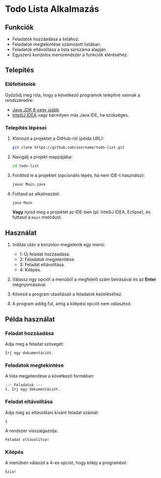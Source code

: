 # Todo Lista Alkalmazás

## Funkciók
- Feladatok hozzáadása a listához.
- Feladatok megtekintése számozott listában.
- Feladatok eltávolítása a lista sorszáma alapján.
- Egyszerű konzolos menürendszer a funkciók eléréséhez.

## Telepítés

### Előfeltételek

Győződj meg róla, hogy a következő programok telepítve vannak a rendszeredre:
- [Java JDK 8 vagy újabb](https://adoptopenjdk.net/)
- [IntelliJ IDEA](https://www.jetbrains.com/idea/download/?section=windows) vagy bármilyen más Java IDE, ha szükséges.

### Telepítés lépései

1. Klónozd a projektet a GitHub-ról (példa URL):
   ```bash
   git clone https://github.com/username/todo-list.git
   ```

2. Navigálj a projekt mappájába:
   ```bash
   cd todo-list
   ```

3. Fordítsd le a projektet (opcionális lépés, ha nem IDE-t használsz):
   ```bash
   javac Main.java
   ```

4. Futtasd az alkalmazást:
   ```bash
   java Main
   ```

   **Vagy** nyisd meg a projektet az IDE-ben (pl. IntelliJ IDEA, Eclipse), és futtasd a `main` metódust.

## Használat

1. Indítás után a konzolon megjelenik egy menü:
   - 1: Új feladat hozzáadása.
   - 2: Feladatok megjelenítése.
   - 3: Feladat eltávolítása.
   - 4: Kilépés.

2. Válassz egy opciót a menüből a megfelelő szám beírásával és az **Enter** megnyomásával.

3. Kövesd a program utasításait a feladatok kezeléséhez.

4. A program addig fut, amíg a kilépési opciót nem választod.

## Példa használat

### Feladat hozzáadása
Adja meg a feladat szövegét:
```plaintext
Írj egy dokumentációt.
```

### Feladatok megtekintése
A lista megjelenítése a következő formában:
```plaintext
--- Feladatok ---
1. Írj egy dokumentációt.
```

### Feladat eltávolítása
Adja meg az eltávolítani kívánt feladat számát:
```plaintext
1
```

A rendszer visszaigazolja:
```plaintext
Feladat eltávolítva!
```

### Kilépés
A menüben válaszd a 4-es opciót, hogy kilépj a programból:
```plaintext
Szia!
```
